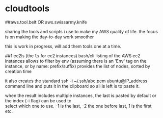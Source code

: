 # cloudtools
##aws.tool.belt OR aws.swissarmy.knife

sharing the tools and scripts i use to make my AWS quality of life.
the focus is on making the day-to-day work smoother

this is work in progress, will add them tools one at a time.



##1 ec2ls (the `ls` for ec2 instances)
bash/cli listing of the AWS ec2 instances 
  allows to filter by env (assuming there is an 'Env' tag on the instance, or by name: prefix/suffix) 
  provides the list of nodes, sorted by creation time 
  
  it also creates the standard ssh -i ~/.ssh/abc.pem ubuntu@IP_address command line and puts it in the clipboard 
  so all is left is to paste it. 
  
  when the result includes multiple instances, the last is pasted by default or the index (-i flag) can be used to  
  select which one to use. 
   -1 is the last, -2 the one before last, 1 is the first etc. 
   
   
   
   
  
  
  
  
 
